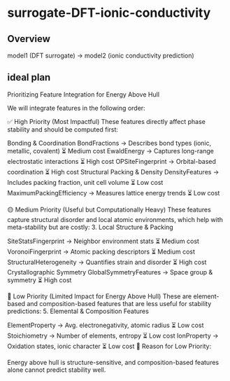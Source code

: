 # surrogate-DFT-ionic-conductivity

## Overview
model1 (DFT surrogate) -> model2 (ionic conductivity prediction)

## ideal plan
Prioritizing Feature Integration for Energy Above Hull

We will integrate features in the following order:

✅ High Priority (Most Impactful)
These features directly affect phase stability and should be computed first:

Bonding & Coordination
BondFractions → Describes bond types (ionic, metallic, covalent) ⏳ Medium cost
EwaldEnergy → Captures long-range electrostatic interactions ⏳ High cost
OPSiteFingerprint → Orbital-based coordination ⏳ High cost
Structural Packing & Density
DensityFeatures → Includes packing fraction, unit cell volume ⏳ Low cost
MaximumPackingEfficiency → Measures lattice energy trends ⏳ Low cost

🟡 Medium Priority (Useful but Computationally Heavy)
These features capture structural disorder and local atomic environments, which help with meta-stability but are costly: 3. Local Structure & Packing

SiteStatsFingerprint → Neighbor environment stats ⏳ Medium cost
VoronoiFingerprint → Atomic packing descriptors ⏳ Medium cost
StructuralHeterogeneity → Quantifies strain and disorder ⏳ High cost
Crystallographic Symmetry
GlobalSymmetryFeatures → Space group & symmetry ⏳ High cost

🔻 Low Priority (Limited Impact for Energy Above Hull)
These are element-based and composition-based features that are less useful for stability predictions: 5. Elemental & Composition Features

ElementProperty → Avg. electronegativity, atomic radius ⏳ Low cost
Stoichiometry → Number of elements, entropy ⏳ Low cost
IonProperty → Oxidation states, ionic character ⏳ Low cost
📌 Reason for Low Priority:

Energy above hull is structure-sensitive, and composition-based features alone cannot predict stability well.
